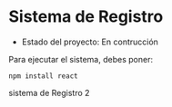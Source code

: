 <h1> Sistema de Registro</h1>

- Estado del proyecto: En contrucción

Para ejecutar el sistema, debes poner:

```npm install react```

sistema de Registro 2
